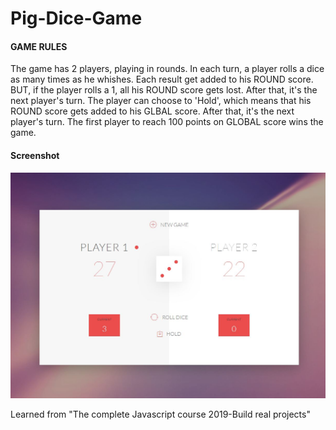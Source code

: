 # Pig-Dice-Game

<h4>GAME RULES</h4>

The game has 2 players, playing in rounds.
In each turn, a player rolls a dice as many times as he whishes. Each result get added to his ROUND score.
BUT, if the player rolls a 1, all his ROUND score gets lost. After that, it's the next player's turn.
The player can choose to 'Hold', which means that his ROUND score gets added to his GLBAL score. After that, it's the next player's turn.
The first player to reach 100 points on GLOBAL score wins the game.

<h4>Screenshot</h4>

![GitHub Logo](/screenshot.JPG)

Learned from "The complete Javascript course 2019-Build real projects"
